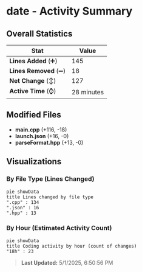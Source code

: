 # date - Activity Summary 

## Overall Statistics

| Stat                   | Value                                                             |
| ---------------------- | ----------------------------------------------------------------- |
| **Lines Added** (➕)   | 145                                          |
| **Lines Removed** (➖) | 18                                        |
| **Net Change** (↕)    | 127                |
| **Active Time** (⌚)   | 28 minutes |


## Modified Files
- **main.cpp** (+116, -18)
- **launch.json** (+16, -0)
- **parseFormat.hpp** (+13, -0)

## Visualizations

### By File Type (Lines Changed)

```mermaid
pie showData
title Lines changed by file type
".cpp" : 134
".json" : 16
".hpp" : 13
```

### By Hour (Estimated Activity Count)

```mermaid
pie showData
title Coding activity by hour (count of changes)
"18h" : 23
```


> **Last Updated:** 5/1/2025, 6:50:56 PM
